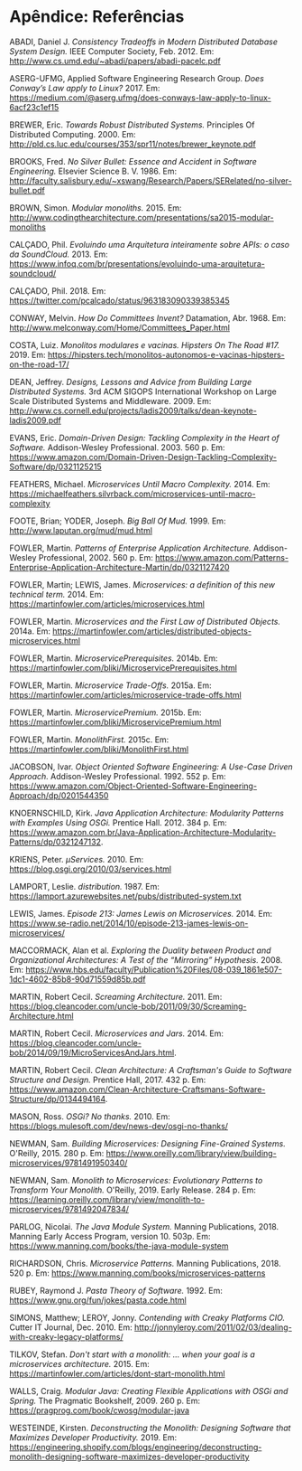 # Apêndice: Referências

ABADI, Daniel J. _Consistency Tradeoffs in Modern Distributed Database System Design._ IEEE Computer Society, Feb. 2012. Em: http://www.cs.umd.edu/~abadi/papers/abadi-pacelc.pdf

ASERG-UFMG, Applied Software Engineering Research Group. _Does Conway’s Law apply to Linux?_ 2017. Em: https://medium.com/@aserg.ufmg/does-conways-law-apply-to-linux-6acf23c1ef15

BREWER, Eric. _Towards Robust Distributed Systems._ Principles Of Distributed Computing. 2000. Em: http://pld.cs.luc.edu/courses/353/spr11/notes/brewer_keynote.pdf

BROOKS, Fred. _No Silver Bullet: Essence and Accident in Software Engineering._ Elsevier Science B. V. 1986. Em: http://faculty.salisbury.edu/~xswang/Research/Papers/SERelated/no-silver-bullet.pdf

BROWN, Simon. _Modular monoliths._ 2015. Em: http://www.codingthearchitecture.com/presentations/sa2015-modular-monoliths

CALÇADO, Phil. _Evoluindo uma Arquitetura inteiramente sobre APIs: o caso da SoundCloud._ 2013. Em: https://www.infoq.com/br/presentations/evoluindo-uma-arquitetura-soundcloud/

CALÇADO, Phil. 2018. Em: https://twitter.com/pcalcado/status/963183090339385345

CONWAY, Melvin. _How Do Committees Invent?_ Datamation, Abr. 1968. Em: http://www.melconway.com/Home/Committees_Paper.html

COSTA, Luiz. _Monolitos modulares e vacinas. Hipsters On The Road #17._ 2019. Em: https://hipsters.tech/monolitos-autonomos-e-vacinas-hipsters-on-the-road-17/

DEAN, Jeffrey. _Designs, Lessons and Advice from Building Large Distributed Systems._ 3rd ACM SIGOPS International Workshop on Large Scale Distributed Systems and Middleware. 2009. Em: http://www.cs.cornell.edu/projects/ladis2009/talks/dean-keynote-ladis2009.pdf

EVANS, Eric. _Domain-Driven Design: Tackling Complexity in the Heart of Software._ Addison-Wesley Professional. 2003. 560 p. Em: https://www.amazon.com/Domain-Driven-Design-Tackling-Complexity-Software/dp/0321125215

FEATHERS, Michael. _Microservices Until Macro Complexity._ 2014. Em: https://michaelfeathers.silvrback.com/microservices-until-macro-complexity

FOOTE, Brian; YODER, Joseph. _Big Ball Of Mud._ 1999. Em: http://www.laputan.org/mud/mud.html

FOWLER, Martin. _Patterns of Enterprise Application Architecture._ Addison-Wesley Professional, 2002. 560 p. Em: https://www.amazon.com/Patterns-Enterprise-Application-Architecture-Martin/dp/0321127420

FOWLER, Martin; LEWIS, James. _Microservices: a definition of this new technical term._ 2014. Em: https://martinfowler.com/articles/microservices.html

FOWLER, Martin. _Microservices and the First Law of Distributed Objects._ 2014a. Em: https://martinfowler.com/articles/distributed-objects-microservices.html

FOWLER, Martin. _MicroservicePrerequisites._ 2014b. Em: https://martinfowler.com/bliki/MicroservicePrerequisites.html

FOWLER, Martin. _Microservice Trade-Offs._ 2015a. Em: https://martinfowler.com/articles/microservice-trade-offs.html

FOWLER, Martin. _MicroservicePremium._ 2015b. Em: https://martinfowler.com/bliki/MicroservicePremium.html

FOWLER, Martin. _MonolithFirst._ 2015c. Em: https://martinfowler.com/bliki/MonolithFirst.html

JACOBSON, Ivar. _Object Oriented Software Engineering: A Use-Case Driven Approach._ Addison-Wesley Professional. 1992. 552 p. Em: https://www.amazon.com/Object-Oriented-Software-Engineering-Approach/dp/0201544350

KNOERNSCHILD, Kirk. _Java Application Architecture: Modularity Patterns with Examples Using OSGi._ Prentice Hall. 2012. 384 p. Em: https://www.amazon.com.br/Java-Application-Architecture-Modularity-Patterns/dp/0321247132.

KRIENS, Peter. _µServices._ 2010. Em: https://blog.osgi.org/2010/03/services.html

LAMPORT, Leslie. _distribution._ 1987. Em: https://lamport.azurewebsites.net/pubs/distributed-system.txt

LEWIS, James. _Episode 213: James Lewis on Microservices._ 2014. Em: https://www.se-radio.net/2014/10/episode-213-james-lewis-on-microservices/

MACCORMACK, Alan et al. _Exploring the Duality between Product and Organizational Architectures: A Test of the “Mirroring” Hypothesis._ 2008. Em: https://www.hbs.edu/faculty/Publication%20Files/08-039_1861e507-1dc1-4602-85b8-90d71559d85b.pdf

MARTIN, Robert Cecil. _Screaming Architecture._ 2011. Em: https://blog.cleancoder.com/uncle-bob/2011/09/30/Screaming-Architecture.html

MARTIN, Robert Cecil. _Microservices and Jars._ 2014. Em: <https://blog.cleancoder.com/uncle-bob/2014/09/19/MicroServicesAndJars.html>.

MARTIN, Robert Cecil. _Clean Architecture: A Craftsman's Guide to Software Structure and Design._ Prentice Hall, 2017. 432 p. Em: https://www.amazon.com/Clean-Architecture-Craftsmans-Software-Structure/dp/0134494164.

MASON, Ross. _OSGi? No thanks._ 2010. Em: https://blogs.mulesoft.com/dev/news-dev/osgi-no-thanks/

NEWMAN, Sam. _Building Microservices: Designing Fine-Grained Systems._ O'Reilly, 2015. 280 p. Em: https://www.oreilly.com/library/view/building-microservices/9781491950340/

NEWMAN, Sam. _Monolith to Microservices: Evolutionary Patterns to Transform Your Monolith._ O'Reilly, 2019. Early Release. 284 p. Em: https://learning.oreilly.com/library/view/monolith-to-microservices/9781492047834/

PARLOG, Nicolai. _The Java Module System._ Manning Publications, 2018. Manning Early Access Program, version 10. 503p. Em: <https://www.manning.com/books/the-java-module-system>

RICHARDSON, Chris. _Microservice Patterns._ Manning Publications, 2018. 520 p. Em: https://www.manning.com/books/microservices-patterns

RUBEY, Raymond J. _Pasta Theory of Software._ 1992. Em: https://www.gnu.org/fun/jokes/pasta.code.html

SIMONS, Matthew; LEROY, Jonny. _Contending with Creaky Platforms CIO._ Cutter IT Journal, Dec. 2010. Em: http://jonnyleroy.com/2011/02/03/dealing-with-creaky-legacy-platforms/

TILKOV, Stefan. _Don't start with a monolith: ... when your goal is a microservices architecture._ 2015. Em: https://martinfowler.com/articles/dont-start-monolith.html

WALLS, Craig. _Modular Java: Creating Flexible Applications with OSGi and Spring._ The Pragmatic Bookshelf, 2009. 260 p. Em: https://pragprog.com/book/cwosg/modular-java

WESTEINDE, Kirsten. _Deconstructing the Monolith: Designing Software that Maximizes Developer Productivity._ 2019. Em: https://engineering.shopify.com/blogs/engineering/deconstructing-monolith-designing-software-maximizes-developer-productivity
